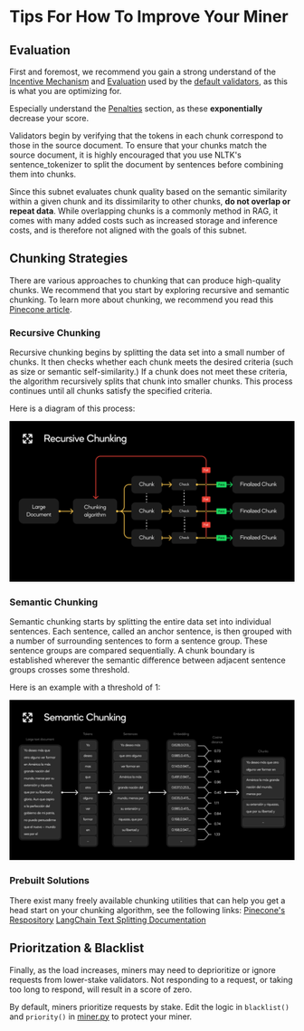 # Tips For How To Improve Your Miner

## Evaluation

First and foremost, we recommend you gain a strong understand of the [Incentive Mechanism](./incentive_mechanism.md) and [Evaluation](./evaluation.md) used by the [default validators](./validation.md), as this is what you are optimizing for.

Especially understand the [Penalties](./evaluation.md/#penalties) section, as these **exponentially** decrease your score.

Validators begin by verifying that the tokens in each chunk correspond to those in the source document. To ensure that your chunks match the source document, it is highly encouraged that you use NLTK's sentence_tokenizer to split the document by sentences before combining them into chunks.

Since this subnet evaluates chunk quality based on the semantic similarity within a given chunk and its dissimilarity to other chunks, **do not overlap or repeat data**. While overlapping chunks is a commonly method in RAG, it comes with many added costs such as increased storage and inference costs, and is therefore not aligned with the goals of this subnet.

## Chunking Strategies
There are various approaches to chunking that can produce high-quality chunks. We recommend that you start by exploring recursive and semantic chunking. To learn more about chunking, we recommend you read this [Pinecone article](https://www.pinecone.io/learn/chunking-strategies/).

### Recursive Chunking

Recursive chunking begins by splitting the data set into a small number of chunks. It then checks whether each chunk meets the desired criteria (such as size or semantic self-similarity.) If a chunk does not meet these criteria, the algorithm recursively splits that chunk into smaller chunks. This process continues until all chunks satisfy the specified criteria. 

Here is a diagram of this process:

![recursive_chunking](../assets/recursive_chunking.png)

### Semantic Chunking

Semantic chunking starts by splitting the entire data set into individual sentences. Each sentence, called an anchor sentence, is then grouped with a number of surrounding sentences to form a sentence group. These sentence groups are compared sequentially. A chunk boundary is established wherever the semantic difference between adjacent sentence groups crosses some threshold.

Here is an example with a threshold of 1:

![semantic_chunking](../assets/semantic_chunking.png)

### Prebuilt Solutions

There exist many freely available chunking utilities that can help you get a head start on your chunking algorithm, see the following links:
[Pinecone's Respository](https://github.com/pinecone-io/examples/tree/master/learn/generation/better-rag)
[LangChain Text Splitting Documentation](https://js.langchain.com/v0.1/docs/modules/data_connection/document_transformers/)

## Prioritzation & Blacklist

Finally, as the load increases, miners may need to deprioritize or ignore requests from lower-stake validators. Not responding to a request, or taking too long to respond, will result in a score of zero.

By default, miners prioritize requests by stake. Edit the logic in ```blacklist()``` and ```priority()``` in [miner.py](../neurons/miner.py) to protect your miner.